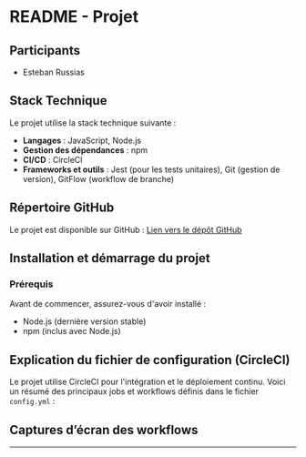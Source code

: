 # README - Projet

## Participants
- Esteban Russias

## Stack Technique
Le projet utilise la stack technique suivante :
- **Langages** : JavaScript, Node.js
- **Gestion des dépendances** : npm
- **CI/CD** : CircleCI
- **Frameworks et outils** : Jest (pour les tests unitaires), Git (gestion de version), GitFlow (workflow de branche)

## Répertoire GitHub
Le projet est disponible sur GitHub : [Lien vers le dépôt GitHub](https://github.com/EstebanRussias/devops-app)

## Installation et démarrage du projet
### Prérequis
Avant de commencer, assurez-vous d'avoir installé :
- Node.js (dernière version stable)
- npm (inclus avec Node.js)

## Explication du fichier de configuration (CircleCI)
Le projet utilise CircleCI pour l'intégration et le déploiement continu. Voici un résumé des principaux jobs et workflows définis dans le fichier `config.yml` :

## Captures d’écran des workflows


---


